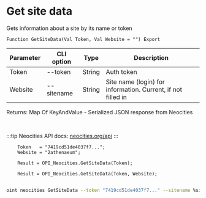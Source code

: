 ﻿---
sidebar_position: 1
---

# Get site data
 Gets information about a site by its name or token



`Function GetSiteData(Val Token, Val Website = "") Export`

  | Parameter | CLI option | Type | Description |
  |-|-|-|-|
  | Token | --token | String | Auth token |
  | Website | --sitename | String | Site name (login) for information. Current, if not filled in |

  
  Returns:  Map Of KeyAndValue - Serialized JSON response from Neocities

<br/>

:::tip
Neocities API docs: [neocities.org/api](https://neocities.org/api)
:::
<br/>


```bsl title="Code example"
    Token   = "7419cd51de4037f7...";
    Website = "2athenaeum";

    Result = OPI_Neocities.GetSiteData(Token);

    Result = OPI_Neocities.GetSiteData(Token, Website);
```



```sh title="CLI command example"
    
oint neocities GetSiteData --token "7419cd51de4037f7..." --sitename %sitename%

```

```json title="Result"

```

